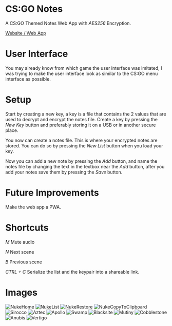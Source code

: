 # CS:GO Notes
A CS:GO Themed Notes Web App with *AES256* Encryption.

[Website / Web App](https://csgonotes.netlify.app/)

# User Interface
You may already know from which game the user interface was imitated, I was trying to make the user interface look as similar to the CS:GO menu interface as possible.

# Setup
Start by creating a new key, a key is a file that contains the 2 values that are used to decrypt and encrypt the notes file.
Create a key by pressing the *New Key* button and preferably storing it on a USB or in another secure place.

You now can create a notes file. This is where your encrypted notes are stored. You can do so by pressing the *New List* button when you load your key.

Now you can add a new note by pressing the *Add* button, and name the notes file by changing the text in the textbox near the *Add* button,
after you add your notes save them by pressing the *Save* button.

# Future Improvements
Make the web app a PWA.

# Shortcuts
*M* Mute audio

*N* Next scene

*B* Previous scene

*CTRL + C* Serialize the list and the keypair into a shareable link.

# Images
![NukeHome](https://raw.githubusercontent.com/Nojus0/csgonotes/main/images/NukeHome.png)
![NukeList](https://raw.githubusercontent.com/Nojus0/csgonotes/main/images/NukeList.png)
![NukeRestore](https://raw.githubusercontent.com/Nojus0/csgonotes/main/images/NukeRestore.png)
![NukeCopyToClipboard](https://raw.githubusercontent.com/Nojus0/csgonotes/main/images/NukeCopyToClipboard.png)
![Sirocco](https://raw.githubusercontent.com/Nojus0/csgonotes/main/images/SiroccoHome.png)
![Aztec](https://raw.githubusercontent.com/Nojus0/csgonotes/main/images/AztecHome.png)
![Apollo](https://raw.githubusercontent.com/Nojus0/csgonotes/main/images/ApolloHome.png)
![Swamp](https://raw.githubusercontent.com/Nojus0/csgonotes/main/images/SwampHome.png)
![Blacksite](https://raw.githubusercontent.com/Nojus0/csgonotes/main/images/BlacksiteHome.png)
![Mutiny](https://raw.githubusercontent.com/Nojus0/csgonotes/main/images/MutinyHome.png)
![Cobblestone](https://raw.githubusercontent.com/Nojus0/csgonotes/main/images/CobbleHome.png)
![Anubis](https://raw.githubusercontent.com/Nojus0/csgonotes/main/images/AnubisHome.png)
![Vertigo](https://raw.githubusercontent.com/Nojus0/csgonotes/main/images/VertigoHome.png)
